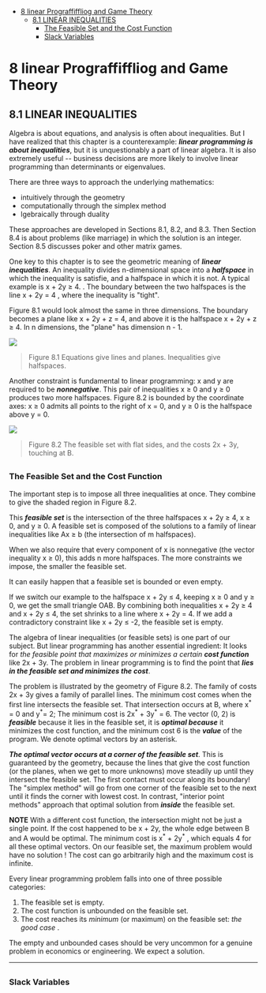 [](...menustart)

- [8 linear Prograffiffliog and Game Theory](#adb23269688b0aa7f8855b8987514b14)
    - [8.1  LINEAR INEQUALITIES](#4d62bef35d1beae693322a0f9c87ffb7)
        - [The Feasible Set and the Cost Function](#8775939e2cfb40d13172e60558b51fea)
        - [Slack Variables](#690c20def841af809622d7d42099c17a)

[](...menuend)


<h2 id="adb23269688b0aa7f8855b8987514b14"></h2>

# 8 linear Prograffiffliog and Game Theory

<h2 id="4d62bef35d1beae693322a0f9c87ffb7"></h2>

## 8.1  LINEAR INEQUALITIES

Algebra is about equations, and analysis is often about inequalities. But I have realized that this chapter is a counterexample: ***linear programming is about inequalities***,  but it is unquestionably a part of linear algebra.  It is also extremely useful -- business decisions are more likely to involve linear programming than determinants or eigenvalues.

There are three ways to approach the underlying mathematics: 

- intuitively through the geometry
- computationally through the simplex method
- lgebraically through duality

These approaches are developed in Sections 8.1, 8.2, and 8.3. Then Section 8.4 is about problems (like marriage) in which the solution is an integer. Section 8.5 discusses poker and other matrix games. 

One key to this chapter is to see the geometric meaning of ***linear inequalities***. An inequality divides n-dimensional space into a ***halfspace*** in which the inequality is satisfie,  and a halfspace in which it is not.  A typical example is x + 2y ≥ 4. . The boundary between the two halfspaces is the line x + 2y = 4 , where the inequality is "tight". 

Figure 8.1 would look almost the same in three dimensions. The boundary becomes a plane like x + 2y + z = 4, and above it is the halfspace x + 2y + z ≥ 4. In n dimensions, the "plane" has dimension n - 1.  

![](../imgs/LA_F8.1.png)

> Figure 8.1 Equations give lines and planes. Inequalities give halfspaces.

Another constraint is fundamental to linear programming: x and y are required to be ***nonnegative***. This pair of inequalities x ≥ 0 and y ≥ 0 produces two more halfspaces. Figure 8.2 is bounded by the coordinate axes: x ≥ 0 admits all points to the right of x = 0, and y ≥ 0 is the halfspace above y = 0.

![](../imgs/LA_F8.2.png)

> Figure 8.2 The feasible set with flat sides, and the costs 2x + 3y, touching at B.

<h2 id="8775939e2cfb40d13172e60558b51fea"></h2>

### The Feasible Set and the Cost Function 

The important step is to impose all three inequalities at once.  They combine to give the shaded region in Figure 8.2. 

This ***feasible set*** is the intersection of the three halfspaces x + 2y ≥ 4, x ≥ 0, and y ≥ 0. A feasible set is composed of the solutions to a family of linear inequalities like Ax ≥ b (the intersection of m halfspaces). 

When we also require that every component of x is nonnegative (the vector inequality x ≥ 0), this adds n more halfspaces. The more constraints we impose, the smaller the feasible set.

It can easily happen that a feasible set is bounded or even empty. 

If we switch our example to the halfspace x + 2y ≤ 4, keeping x ≥ 0 and y ≥ 0, we get the small triangle OAB. By combining both inequalities x + 2y ≥ 4 and x + 2y ≤ 4, the set shrinks to a line where x + 2y = 4. If we add a contradictory constraint like x + 2y ≤ -2, the feasible set is empty.

The algebra of linear inequalities (or feasible sets) is one part of our subject.  But linear programming has another essential ingredient: It looks for *the feasible point that maximizes or minimizes a certain* ***cost function*** like 2x + 3y.  The problem in linear programming is to find the point that ***lies in the feasible set and minimizes the cost***.

The problem is illustrated by the geometry of Figure 8.2. The family of costs 2x + 3y gives a family of parallel lines. The minimum cost comes when the first line intersects the feasible set. That intersection occurs at B, where x<sup>\*</sup> = 0 and y<sup>\*</sup>= 2; The minimum cost is 2x<sup>\*</sup> + 3y<sup>\*</sup> = 6.  The vector (0, 2) is ***feasible*** because it lies in the feasible set, it is ***optimal because*** it minimizes the cost function, and the minimum cost 6 is the ***value*** of the program. We denote optimal vectors by an asterisk.

***The optimal vector occurs at a corner of the feasible set***. This is guaranteed by the geometry, because the lines that give the cost function (or the planes, when we get to more unknowns) move steadily up until they intersect the feasible set. The first contact must occur along its boundary!   The "simplex method" will go from one corner of the feasible set to the next until it finds the corner with lowest cost. In contrast, "interior point methods" approach that optimal solution from ***inside*** the feasible set.

**NOTE** With a different cost function, the intersection might not be just a single point. If the cost happened to be x + 2y, the whole edge between B and A would be optimal. The minimum cost is x<sup>\*</sup> + 2y<sup>\*</sup> , which equals 4 for all these optimal vectors. On our feasible set, the maximum problem would have no solution ! The cost can go arbitrarily high and the maximum cost is infinite.

Every linear programming problem falls into one of three possible categories:

 1. The feasible set is empty.
 2. The cost function is unbounded on the feasible set.
 3. The cost reaches its *minimum* (or maximum) on the feasible set: *the good case* .

The empty and unbounded cases should be very uncommon for a genuine problem in economics or engineering. We expect a solution.

---

<h2 id="690c20def841af809622d7d42099c17a"></h2>

### Slack Variables






